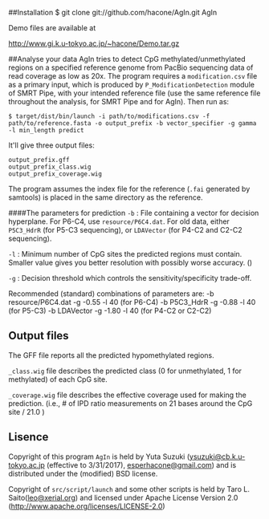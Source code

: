 ##Installation
    $ git clone git://github.com/hacone/AgIn.git AgIn

Demo files are available at

http://www.gi.k.u-tokyo.ac.jp/~hacone/Demo.tar.gz

##Analyse your data
AgIn tries to detect CpG methylated/unmethylated regions on a specified reference genome from PacBio sequencing data of read coverage as low as 20x.
The program requires a `modification.csv` file as a primary input, which is produced by `P_ModificationDetection` module of SMRT Pipe, with your intended reference file (use the same reference file throughout the analysis, for SMRT Pipe and for AgIn).
Then run as:

    $ target/dist/bin/launch -i path/to/modifications.csv -f path/to/reference.fasta -o output_prefix -b vector_specifier -g gamma -l min_length predict

It'll give three output files:

    output_prefix.gff
    output_prefix_class.wig
    output_prefix_coverage.wig

The program assumes the index file for the reference (`.fai` generated by samtools) is placed in the same directory as the reference.


####The parameters for prediction
`-b` : File containing a vector for decision hyperplane. For P6-C4, use `resource/P6C4.dat`. For old data, either `P5C3_HdrR` (for P5-C3 sequencing), or `LDAVector` (for P4-C2 and C2-C2 sequencing). 

`-l` : Minimum number of CpG sites the predicted regions must contain. Smaller value gives you better resolution with possibly worse accuracy. ()

`-g` : Decision threshold which controls the sensitivity/specificity trade-off.

Recommended (standard) combinations of parameters are:
    -b resource/P6C4.dat -g -0.55 -l 40 (for P6-C4)
    -b P5C3_HdrR -g -0.88 -l 40 (for P5-C3)
    -b LDAVector -g -1.80 -l 40 (for P4-C2 or C2-C2)


## Output files
The GFF file reports all the predicted hypomethylated regions.

`_class.wig` file describes the predicted class (0 for unmethylated, 1 for methylated) of each CpG site.

`_coverage.wig` file describes the effective coverage used for making the prediction. (i.e., # of IPD ratio measurements on 21 bases around the CpG site / 21.0 )

## Lisence

Copyright of this program `AgIn` is held by Yuta Suzuki
(ysuzuki@cb.k.u-tokyo.ac.jp (effective to 3/31/2017), esperhacone@gmail.com) and is distributed under the (modified) BSD license.

Copyright of `src/script/launch` and some other scripts is held by Taro L.
Saito(leo@xerial.org) and licensed under Apache License Version 2.0
(http://www.apache.org/licenses/LICENSE-2.0)
